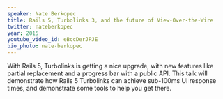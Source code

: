 ```yaml
---
speaker: Nate Berkopec
title: Rails 5, Turbolinks 3, and the future of View-Over-the-Wire
twitter: nateberkopec
year: 2015
youtube_video_id: eBccDerJPJE
bio_photo: nate-berkopec
---
```


With Rails 5, Turbolinks is getting a nice upgrade, with new features like partial replacement and a progress bar with a public API. This talk will demonstrate how Rails 5 Turbolinks can achieve sub-100ms UI response times, and demonstrate some tools to help you get there.
